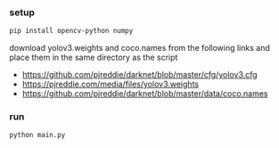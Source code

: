 ### setup
```sh
pip install opencv-python numpy
```

download yolov3.weights and coco.names from the following links and place them in the same directory as the script
* https://github.com/pjreddie/darknet/blob/master/cfg/yolov3.cfg
* https://pjreddie.com/media/files/yolov3.weights
* https://github.com/pjreddie/darknet/blob/master/data/coco.names

### run
```sh
python main.py
```
